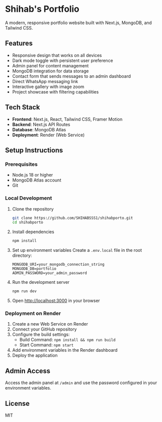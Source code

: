 # Shihab's Portfolio

A modern, responsive portfolio website built with Next.js, MongoDB, and Tailwind CSS.

## Features

- Responsive design that works on all devices
- Dark mode toggle with persistent user preference
- Admin panel for content management
- MongoDB integration for data storage
- Contact form that sends messages to an admin dashboard
- Direct WhatsApp messaging link
- Interactive gallery with image zoom
- Project showcase with filtering capabilities

## Tech Stack

- **Frontend**: Next.js, React, Tailwind CSS, Framer Motion
- **Backend**: Next.js API Routes
- **Database**: MongoDB Atlas
- **Deployment**: Render (Web Service)

## Setup Instructions

### Prerequisites

- Node.js 18 or higher
- MongoDB Atlas account
- Git

### Local Development

1. Clone the repository
   ```bash
   git clone https://github.com/SHIHABSSS1/shihabporto.git
   cd shihabporto
   ```

2. Install dependencies
   ```bash
   npm install
   ```

3. Set up environment variables
   Create a `.env.local` file in the root directory:
   ```
   MONGODB_URI=your_mongodb_connection_string
   MONGODB_DB=portfolio
   ADMIN_PASSWORD=your_admin_password
   ```

4. Run the development server
   ```bash
   npm run dev
   ```

5. Open [http://localhost:3000](http://localhost:3000) in your browser

### Deployment on Render

1. Create a new Web Service on Render
2. Connect your GitHub repository
3. Configure the build settings:
   - Build Command: `npm install && npm run build`
   - Start Command: `npm start`
4. Add environment variables in the Render dashboard
5. Deploy the application

## Admin Access

Access the admin panel at `/admin` and use the password configured in your environment variables.

## License

MIT 